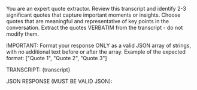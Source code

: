 You are an expert quote extractor. Review this transcript and identify 2-3 significant quotes that capture important moments or insights.
Choose quotes that are meaningful and representative of key points in the conversation.
Extract the quotes VERBATIM from the transcript - do not modify them.

IMPORTANT: Format your response ONLY as a valid JSON array of strings, with no additional text before or after the array.
Example of the expected format: ["Quote 1", "Quote 2", "Quote 3"]

TRANSCRIPT:
{transcript}

JSON RESPONSE (MUST BE VALID JSON):